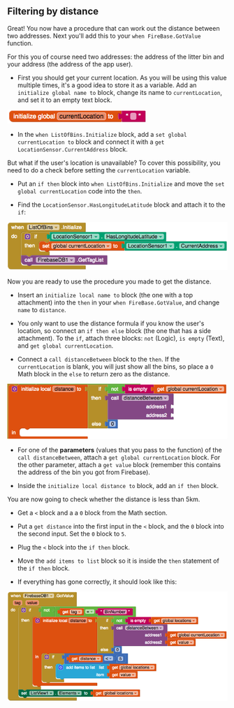 ## Filtering by distance

Great! You now have a procedure that can work out the distance between two addresses. Next you'll add this to your `when FireBase.GotValue` function.

For this you of course need two addresses: the address of the litter bin and your address (the address of the app user).

+ First you should get your current location. As you will be using this value multiple times, it's a good idea to store it as a variable. Add an `initialize global name to` block, change its name to `currentLocation`, and set it to an empty text block.

![Code to create a global variable for the current location](images/initGlobalLocation.png)

+ In the `when ListOfBins.Initialize` block, add a `set global currentLocation to` block and connect it with a `get LocationSensor.CurrentAddress` block.  

But what if the user's location is unavailable? To cover this possibility, you need to do a check before setting the `currentLocation` variable.

+ Put an `if then` block into `when ListOfBins.Initialize` and move the `set global currentLocation` code into the `then`.    

+ Find the `LocationSensor.HasLongitudeLatitude` block and attach it to the `if`:

![Code to get the current location if available](images/getCurrentLocation.png)

Now you are ready to use the procedure you made to get the distance.

+ Insert an `initialize local name to` block (the one with a top attachment) into the `then` in your `when FireBase.GotValue`, and change `name` to `distance`. 

+ You only want to use the distance formula if you know the user's location, so connect an `if then else` block (the one that has a side attachment). To the `if`, attach three blocks: `not` (Logic), `is empty` (Text), and `get global currentLocation`. 

+ Connect a `call distanceBetween` block to the `then`. If the `currentLocation` is blank, you will just show all the bins, so place a `0` Math block in the `else` to return zero as the distance.

![Code to check the current location before calculating distance](images/initDistWithLocationCheck.png)

+ For one of the **parameters** (values that you pass to the function) of the `call distanceBetween`, attach a `get global currentLocation` block. For the other parameter, attach a `get value` block (remember this contains the address of the bin you got from Firebase).

+ Inside the `initialize local distance to` block, add an `if then` block.

You are now going to check whether the distance is less than 5km.

+ Get a `<` block and a a `0` block from the Math section.

+ Put a `get distance` into the first input in the `<` block, and the `0` block into the second input. Set the `0` block to `5`.

+ Plug the `<` block into the `if then` block.

+ Move the `add items to list` block so it is inside the `then` statement of the `if then` block.

+ If everything has gone correctly, it should look like this:

![Completed code to filter by distance to the user](images/filteringByDistance.png)
